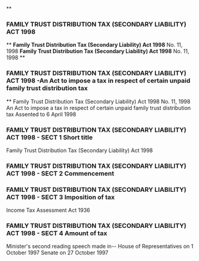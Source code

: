 **

###  FAMILY TRUST DISTRIBUTION TAX (SECONDARY LIABILITY) ACT 1998  
**
**Family Trust Distribution Tax (Secondary Liability) Act 1998**
No. 11, 1998
**Family Trust Distribution Tax (Secondary Liability) Act 1998**
No. 11, 1998
**

###  FAMILY TRUST DISTRIBUTION TAX (SECONDARY LIABILITY) ACT 1998 -An Act to impose a tax in respect of certain unpaid family trust<lf> distribution tax<lf> </lf></lf>
**
Family Trust Distribution Tax (Secondary Liability) Act 1998
No. 11, 1998
An Act to impose a tax in respect of certain unpaid family trust distribution tax
Assented to 6 April 1998
###  FAMILY TRUST DISTRIBUTION TAX (SECONDARY LIABILITY) ACT 1998 -<lf>  SECT 1  Short title<lf> </lf></lf>
Family Trust Distribution Tax (Secondary Liability) Act 1998
###  FAMILY TRUST DISTRIBUTION TAX (SECONDARY LIABILITY) ACT 1998 -<lf>  SECT 2  Commencement<lf> </lf></lf>
###  FAMILY TRUST DISTRIBUTION TAX (SECONDARY LIABILITY) ACT 1998 -<lf>  SECT 3  Imposition of tax<lf> </lf></lf>
Income Tax Assessment Act 1936
###  FAMILY TRUST DISTRIBUTION TAX (SECONDARY LIABILITY) ACT 1998 -<lf>  SECT 4  Amount of tax<lf> </lf></lf>
Minister&apos;s second reading speech made in--
House of Representatives on 1 October 1997
Senate on 27 October 1997


